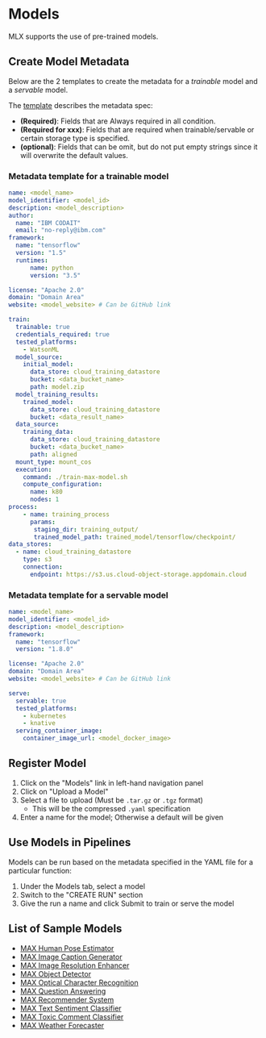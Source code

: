 # Models

MLX supports the use of pre-trained models.

## Create Model Metadata

Below are the 2 templates to create the metadata for a _trainable_ model and a _servable_ model.

The [template](template.yaml) describes the metadata spec:

- **(Required)**: Fields that are Always required in all condition.
- **(Required for xxx)**: Fields that are required when trainable/servable or certain storage type is specified.
- **(optional)**: Fields that can be omit, but do not put empty strings since it will overwrite the default values.

### Metadata template for a trainable model

```YAML
name: <model_name>
model_identifier: <model_id>
description: <model_description>
author:
  name: "IBM CODAIT"
  email: "no-reply@ibm.com"
framework:
  name: "tensorflow"
  version: "1.5"
  runtimes:
      name: python
      version: "3.5"

license: "Apache 2.0"
domain: "Domain Area"
website: <model_website> # Can be GitHub link

train:
  trainable: true
  credentials_required: true
  tested_platforms:
    - WatsonML
  model_source:
    initial_model:
      data_store: cloud_training_datastore
      bucket: <data_bucket_name>
      path: model.zip
  model_training_results:
    trained_model:
      data_store: cloud_training_datastore
      bucket: <data_result_name>
  data_source:
    training_data:
      data_store: cloud_training_datastore
      bucket: <data_bucket_name>
      path: aligned
  mount_type: mount_cos
  execution:
    command: ./train-max-model.sh
    compute_configuration:
      name: k80
      nodes: 1
process:
    - name: training_process
      params:
       staging_dir: training_output/
       trained_model_path: trained_model/tensorflow/checkpoint/
data_stores:
  - name: cloud_training_datastore
    type: s3
    connection:
      endpoint: https://s3.us.cloud-object-storage.appdomain.cloud
```

### Metadata template for a servable model

```YAML
name: <model_name>
model_identifier: <model_id>
description: <model_description>
framework:
  name: "tensorflow"
  version: "1.8.0"

license: "Apache 2.0"
domain: "Domain Area"
website: <model_website> # Can be GitHub link

serve:
  servable: true
  tested_platforms:
    - kubernetes
    - knative
  serving_container_image:
    container_image_url: <model_docker_image>
```

## Register Model

1. Click on the "Models" link in left-hand navigation panel
2. Click on "Upload a Model"
3. Select a file to upload (Must be `.tar.gz` or `.tgz` format)
    * This will be the compressed `.yaml` specification
4. Enter a name for the model; Otherwise a default will be given


## Use Models in Pipelines

Models can be run based on the metadata specified in the YAML file for a particular function:

1. Under the Models tab, select a model
2. Switch to the "CREATE RUN" section
3. Give the run a name and click Submit to train or serve the model


## List of Sample Models
* [MAX Human Pose Estimator](max-human-pose-estimator.yaml)
* [MAX Image Caption Generator](max-image-caption-generator.yaml)
* [MAX Image Resolution Enhancer](max-image-resolution-enhancer.yaml)
* [MAX Object Detector](max-object-detector.yaml)
* [MAX Optical Character Recognition](max-ocr.yaml)
* [MAX Question Answering](max-question-answering.yaml)
* [MAX Recommender System](max-recommender.yaml)
* [MAX Text Sentiment Classifier](max-text-sentiment-classifier.yaml)
* [MAX Toxic Comment Classifier](max-toxic-comment-classifier.yaml)
* [MAX Weather Forecaster](max-weather-forecaster.yaml)

